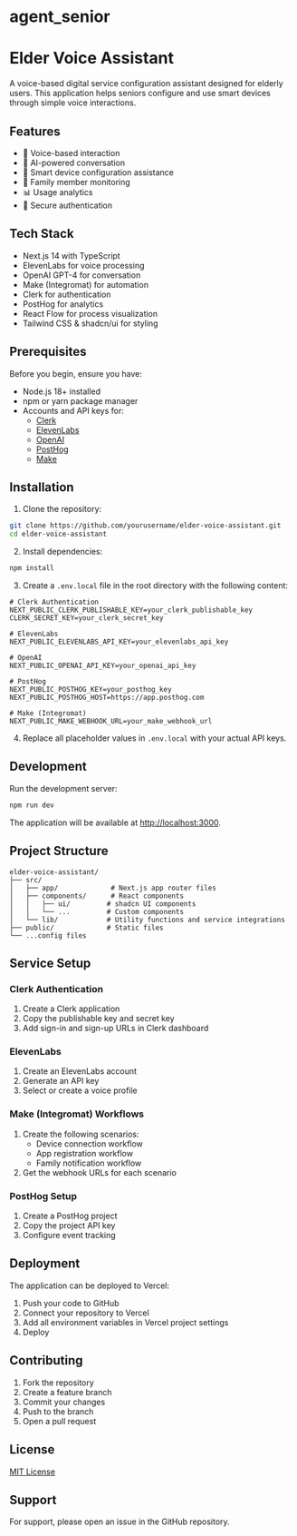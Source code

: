 # agent_senior
# Elder Voice Assistant

A voice-based digital service configuration assistant designed for elderly users. This application helps seniors configure and use smart devices through simple voice interactions.

## Features

- 🎤 Voice-based interaction
- 🤖 AI-powered conversation
- 📱 Smart device configuration assistance
- 👥 Family member monitoring
- 📊 Usage analytics
- 🔐 Secure authentication

## Tech Stack

- Next.js 14 with TypeScript
- ElevenLabs for voice processing
- OpenAI GPT-4 for conversation
- Make (Integromat) for automation
- Clerk for authentication
- PostHog for analytics
- React Flow for process visualization
- Tailwind CSS & shadcn/ui for styling

## Prerequisites

Before you begin, ensure you have:
- Node.js 18+ installed
- npm or yarn package manager
- Accounts and API keys for:
  - [Clerk](https://dashboard.clerk.dev/)
  - [ElevenLabs](https://elevenlabs.io/)
  - [OpenAI](https://platform.openai.com/)
  - [PostHog](https://app.posthog.com/)
  - [Make](https://www.make.com/)

## Installation

1. Clone the repository:
```bash
git clone https://github.com/yourusername/elder-voice-assistant.git
cd elder-voice-assistant
```

2. Install dependencies:
```bash
npm install
```

3. Create a `.env.local` file in the root directory with the following content:
```env
# Clerk Authentication
NEXT_PUBLIC_CLERK_PUBLISHABLE_KEY=your_clerk_publishable_key
CLERK_SECRET_KEY=your_clerk_secret_key

# ElevenLabs
NEXT_PUBLIC_ELEVENLABS_API_KEY=your_elevenlabs_api_key

# OpenAI
NEXT_PUBLIC_OPENAI_API_KEY=your_openai_api_key

# PostHog
NEXT_PUBLIC_POSTHOG_KEY=your_posthog_key
NEXT_PUBLIC_POSTHOG_HOST=https://app.posthog.com

# Make (Integromat)
NEXT_PUBLIC_MAKE_WEBHOOK_URL=your_make_webhook_url
```

4. Replace all placeholder values in `.env.local` with your actual API keys.

## Development

Run the development server:
```bash
npm run dev
```

The application will be available at [http://localhost:3000](http://localhost:3000).

## Project Structure

```
elder-voice-assistant/
├── src/
│   ├── app/             # Next.js app router files
│   ├── components/      # React components
│   │   ├── ui/         # shadcn UI components
│   │   └── ...         # Custom components
│   └── lib/            # Utility functions and service integrations
├── public/             # Static files
└── ...config files
```

## Service Setup

### Clerk Authentication
1. Create a Clerk application
2. Copy the publishable key and secret key
3. Add sign-in and sign-up URLs in Clerk dashboard

### ElevenLabs
1. Create an ElevenLabs account
2. Generate an API key
3. Select or create a voice profile

### Make (Integromat) Workflows
1. Create the following scenarios:
   - Device connection workflow
   - App registration workflow
   - Family notification workflow
2. Get the webhook URLs for each scenario

### PostHog Setup
1. Create a PostHog project
2. Copy the project API key
3. Configure event tracking

## Deployment

The application can be deployed to Vercel:

1. Push your code to GitHub
2. Connect your repository to Vercel
3. Add all environment variables in Vercel project settings
4. Deploy

## Contributing

1. Fork the repository
2. Create a feature branch
3. Commit your changes
4. Push to the branch
5. Open a pull request

## License

[MIT License](LICENSE)

## Support

For support, please open an issue in the GitHub repository.